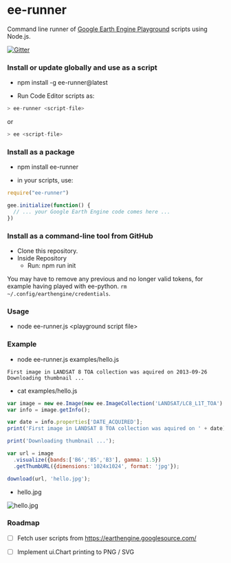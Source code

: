 # ee-runner

Command line runner of [Google Earth Engine Playground](https://ee-api.appspot.com/) scripts using Node.js.

[![Gitter](https://badges.gitter.im/gee-community/ee-runner.svg)](https://gitter.im/gee-community/ee-runner?utm_source=badge&utm_medium=badge&utm_campaign=pr-badge)

### Install or update globally and use as a script

* npm install -g ee-runner@latest

* Run Code Editor scripts as:

```javascript
> ee-runner <script-file>
```

or 

```javascript
> ee <script-file>
```


### Install as a package

* npm install ee-runner


* in your scripts, use:

```javascript
require("ee-runner")

gee.initialize(function() {
  // ... your Google Earth Engine code comes here ...
})

```


### Install as a command-line tool from GitHub

* Clone this repository.
* Inside Repository
  * Run: npm run init

You may have to remove any previous and no longer valid tokens, for example having played with ee-python.
```rm ~/.config/earthengine/credentials```.

### Usage
* node ee-runner.js \<playground script file\>

### Example

* node ee-runner.js examples/hello.js

```
First image in LANDSAT 8 TOA collection was aquired on 2013-09-26
Downloading thumbnail ...
```

* cat examples/hello.js

```javascript
var image = new ee.Image(new ee.ImageCollection('LANDSAT/LC8_L1T_TOA').first());
var info = image.getInfo();

var date = info.properties['DATE_ACQUIRED'];
print('First image in LANDSAT 8 TOA collection was aquired on ' + date);

print('Downloading thumbnail ...');

var url = image
  .visualize({bands:['B6','B5','B3'], gamma: 1.5})
  .getThumbURL({dimensions:'1024x1024', format: 'jpg'});

download(url, 'hello.jpg');

```

* hello.jpg

![hello.jpg](https://github.com/gena/ee-runner/blob/master/examples/hello.jpg?raw=true "Result")

### Roadmap

- [ ] Fetch user scripts from https://earthengine.googlesource.com/
- [ ] Implement ui.Chart printing to PNG / SVG

